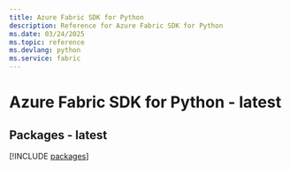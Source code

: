 ```yaml
---
title: Azure Fabric SDK for Python
description: Reference for Azure Fabric SDK for Python
ms.date: 03/24/2025
ms.topic: reference
ms.devlang: python
ms.service: fabric
---
```

# Azure Fabric SDK for Python - latest
## Packages - latest
[!INCLUDE [packages](fabric-index.md)]